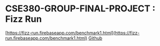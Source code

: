 # CSE380-GROUP-FINAL-PROJECT : Fizz Run
[https://fizz-run.firebaseapp.com/benchmark1.html](https://fizz-run.firebaseapp.com/benchmark1.html)
[Github](https://github.com/a1an-huang/CSE380-GROUP-FINAL-PROJECT)